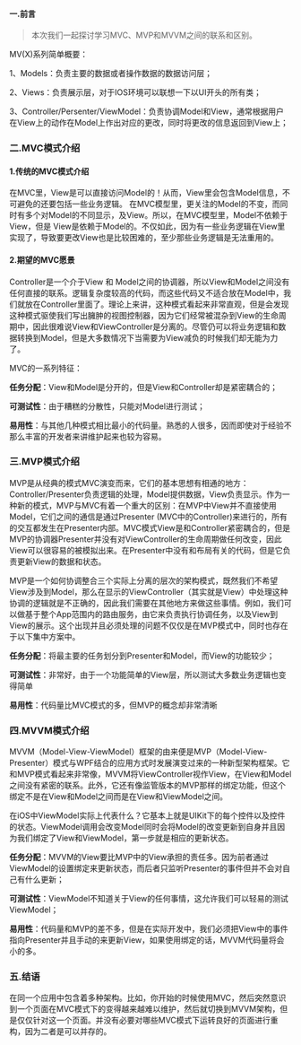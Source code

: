#### 一.前言

>本次我们一起探讨学习MVC、MVP和MVVM之间的联系和区别。
	
MV(X)系列简单概要：

1、Models：负责主要的数据或者操作数据的数据访问层；

2、Views：负责展示层，对于IOS环境可以联想一下以UI开头的所有类；

3、Controller/Persenter/ViewModel：负责协调Model和View，通常根据用户在View上的动作在Model上作出对应的更改，同时将更改的信息返回到View上；

### 二.MVC模式介绍
#### 1.传统的MVC模式介绍

在MVC里，View是可以直接访问Model的！从而，View里会包含Model信息，不可避免的还要包括一些业务逻辑。 在MVC模型里，更关注的Model的不变，而同时有多个对Model的不同显示，及View。所以，在MVC模型里，Model不依赖于View，但是 View是依赖于Model的。不仅如此，因为有一些业务逻辑在View里实现了，导致要更改View也是比较困难的，至少那些业务逻辑是无法重用的。
	
	
#### 2.期望的MVC愿景
Controller是一个介于View 和 Model之间的协调器，所以View和Model之间没有任何直接的联系。逻辑复杂度较高的代码，而这些代码又不适合放在Model中，我们就放在Controller里面了。理论上来讲，这种模式看起来非常直观，但是会发现这种模式驱使我们写出臃肿的视图控制器，因为它们经常被混杂到View的生命周期中，因此很难说View和ViewController是分离的。尽管仍可以将业务逻辑和数据转换到Model，但是大多数情况下当需要为View减负的时候我们却无能为力了。

MVC的一系列特征：

**任务分配**：View和Model是分开的，但是View和Controller却是紧密耦合的；

**可测试性**：由于糟糕的分散性，只能对Model进行测试；

**易用性**：与其他几种模式相比最小的代码量。熟悉的人很多，因而即使对于经验不那么丰富的开发者来讲维护起来也较为容易。

### 三.MVP模式介绍
MVP是从经典的模式MVC演变而来，它们的基本思想有相通的地方：Controller/Presenter负责逻辑的处理，Model提供数据，View负责显示。作为一种新的模式，MVP与MVC有着一个重大的区别：在MVP中View并不直接使用Model，它们之间的通信是通过Presenter (MVC中的Controller)来进行的，所有的交互都发生在Presenter内部。MVC模式View是和Controller紧密耦合的，但是MVP的协调器Presenter并没有对ViewController的生命周期做任何改变，因此View可以很容易的被模拟出来。在Presenter中没有和布局有关的代码，但是它负责更新View的数据和状态。
	
MVP是一个如何协调整合三个实际上分离的层次的架构模式，既然我们不希望View涉及到Model，那么在显示的ViewController（其实就是View）中处理这种协调的逻辑就是不正确的，因此我们需要在其他地方来做这些事情。例如，我们可以做基于整个App范围内的路由服务，由它来负责执行协调任务，以及View到View的展示。这个出现并且必须处理的问题不仅仅是在MVP模式中，同时也存在于以下集中方案中。
	
**任务分配**：将最主要的任务划分到Presenter和Model，而View的功能较少；

**可测试性**：非常好，由于一个功能简单的View层，所以测试大多数业务逻辑也变得简单

**易用性**：代码量比MVC模式的多，但MVP的概念却非常清晰
	
### 四.MVVM模式介绍
MVVM（Model-View-ViewModel）框架的由来便是MVP（Model-View-Presenter）模式与WPF结合的应用方式时发展演变过来的一种新型架构框架。它和MVP模式看起来非常像，MVVM将ViewController视作View，在View和Model之间没有紧密的联系。此外，它还有像监管版本的MVP那样的绑定功能，但这个绑定不是在View和Model之间而是在View和ViewModel之间。

在iOS中ViewModel实际上代表什么？它基本上就是UIKit下的每个控件以及控件的状态。ViewModel调用会改变Model同时会将Model的改变更新到自身并且因为我们绑定了View和ViewModel，第一步就是相应的更新状态。

**任务分配**：MVVM的View要比MVP中的View承担的责任多。因为前者通过ViewModel的设置绑定来更新状态，而后者只监听Presenter的事件但并不会对自己有什么更新；
	
**可测试性**：ViewModel不知道关于View的任何事情，这允许我们可以轻易的测试ViewModel；

**易用性**：代码量和MVP的差不多，但是在实际开发中，我们必须把View中的事件指向Presenter并且手动的来更新View，如果使用绑定的话，MVVM代码量将会小的多。

### 五.结语

在同一个应用中包含着多种架构。比如，你开始的时候使用MVC，然后突然意识到一个页面在MVC模式下的变得越来越难以维护，然后就切换到MVVM架构，但是仅仅针对这一个页面。并没有必要对哪些MVC模式下运转良好的页面进行重构，因为二者是可以并存的。
